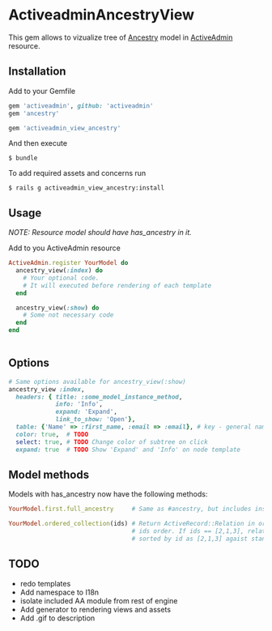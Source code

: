 # ActiveadminAncestryView
This gem allows to vizualize tree of [Ancestry](https://github.com/stefankroes/ancestry) model in [ActiveAdmin](https://github.com/activeadmin/activeadmin) resource.

## Installation

Add to your Gemfile

```ruby
gem 'activeadmin', github: 'activeadmin'
gem 'ancestry'

gem 'activeadmin_view_ancestry'
```

And then execute

```
$ bundle
```

To add required assets and concerns run
```
$ rails g activeadmin_view_ancestry:install
```

## Usage

*NOTE: Resource model should have has_ancestry in it.*

Add to you ActiveAdmin resource
```ruby
ActiveAdmin.register YourModel do
  ancestry_view(:index) do
    # Your optional code.
    # It will executed before rendering of each template
  end

  ancestry_view(:show) do
    # Some not necessary code
  end
end
  
```

## Options

```ruby
# Same options available for ancestry_view(:show)
ancestry_view :index,
  headers: { title: :some_model_instance_method,
             info: 'Info',
             expand: 'Expand',
             link_to_show: 'Open'},
  table: {'Name' => :first_name, :email => :email}, # key - general name; value - model instance method
  color: true,  # TODO
  select: true, # TODO Change color of subtree on click
  expand: true  # TODO Show 'Expand' and 'Info' on node template
```

## Model methods

Models with has_ancestry now have the following methods:
```ruby
YourModel.first.full_ancestry     # Same as #ancestry, but includes instance #id

YourModel.ordered_collection(ids) # Return ActiveRecord::Relation in order equal to
                                  # ids order. If ids == [2,1,3], relation will be
                                  # sorted by id as [2,1,3] agaist standart [1,2,3]-way.

```

## TODO
+ redo templates
+ Add namespace to I18n
+ isolate included AA module from rest of engine
+ Add generator to rendering views and assets
+ Add .gif to description 